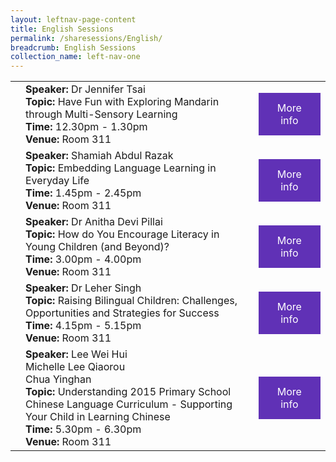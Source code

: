 ```yaml
---
layout: leftnav-page-content
title: English Sessions
permalink: /sharesessions/English/
breadcrumb: English Sessions
collection_name: left-nav-one
---
```


<table>
  
  <tr>
    <td>
    </td>
  <td><b>Speaker:</b> Dr Jennifer Tsai <br><b>Topic:</b> Have Fun with Exploring Mandarin through Multi-Sensory Learning<br><b>Time:</b> 12.30pm - 1.30pm<br><b>Venue:</b> Room 311
</td>
 <td>
   <a href="https://event-reg.biz/Registration/MTLSSession?Session=E1"  style="  background-color: #6031b6; color: white;padding: 14px 25px;text-align: center; text-decoration: none;display: inline-block;">More info</a>
  </td>
  </tr>
  <tr>
    <td>
    </td>
    <td><b>Speaker:</b>  Shamiah Abdul Razak <br><b>Topic:</b> Embedding Language Learning in Everyday Life <br><b>Time:</b> 1.45pm - 2.45pm <br><b>Venue:</b> Room 311
  </td>
   <td>
   <a href="https://event-reg.biz/Registration/MTLSSession?Session=E2"  style="  background-color: #6031b6; color: white;padding: 14px 25px;text-align: center; text-decoration: none;display: inline-block;">More info</a>
  </td>
  </tr>
    <tr>
    <td>
    </td>
    <td><b>Speaker:</b> Dr Anitha Devi Pillai <br><b>Topic:</b> How do You Encourage Literacy in Young Children (and Beyond)?<br><b>Time:</b> 3.00pm - 4.00pm <br><b>Venue:</b> Room 311
  </td>
   <td>
   <a href="https://event-reg.biz/Registration/MTLSSession?Session=E3"  style="  background-color: #6031b6; color: white;padding: 14px 25px;text-align: center; text-decoration: none;display: inline-block;">More info</a>
  </td>
  </tr>  
   <tr>
    <td>
    </td>
    <td><b>Speaker:</b> Dr Leher Singh <br><b>Topic:</b> Raising Bilingual Children: Challenges, Opportunities and Strategies for Success <br><b>Time:</b> 4.15pm - 5.15pm <br><b>Venue:</b> Room 311
   </td>
  <td>
   <a href="https://event-reg.biz/Registration/MTLSSession?Session=E4"  style="  background-color: #6031b6; color: white;padding: 14px 25px;text-align: center; text-decoration: none;display: inline-block;">More info</a>
  </td>
  </tr>
      <tr>
    <td>
    </td>
    <td><b>Speaker:</b>  Lee Wei Hui 
      <br>  Michelle Lee Qiaorou 
      <br>  Chua Yinghan
<br><b>Topic:</b> Understanding 2015 Primary School Chinese Language Curriculum - Supporting Your Child in Learning Chinese <br><b>Time:</b> 5.30pm - 6.30pm <br><b>Venue:</b> Room 311
</td>
   <td>
   <a href="https://event-reg.biz/Registration/MTLSSession?Session=E5"  style="  background-color: #6031b6; color: white;padding: 14px 25px;text-align: center; text-decoration: none;display: inline-block;">More info</a>
  </td>
  </tr>
</table>
